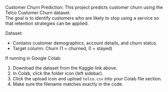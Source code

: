 Customer Churn Prediction:
This project predicts customer churn using the Telco Customer Churn dataset.  
The goal is to identify customers who are likely to stop using a service so that retention strategies can be applied.

Dataset:
- Contains customer demographics, account details, and churn status.
- Target column: Churn (1 = churned, 0 = stayed)

If running in Google Colab:
1. Download the dataset from the Kaggle link above.
2. In Colab, click the folder icon (left sidebar).
3. Click the upload icon and upload `telco.csv` into your Colab file section.
4. Make sure the filename matches exactly in the code.
